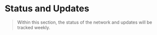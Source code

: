 # Status and Updates
> Within this section, the status of the network and updates will be tracked weekly.